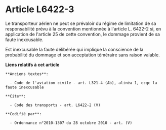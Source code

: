# Article L6422-3

Le transporteur aérien ne peut se prévaloir du régime de limitation de sa responsabilité prévu à la convention mentionnée à
l'article L. 6422-2 si, en application de l'article 25 de cette convention, le dommage provient de sa faute inexcusable. 

Est inexcusable la faute délibérée qui implique la conscience de la probabilité du dommage et son acceptation téméraire sans
raison valable.

**Liens relatifs à cet article**

	**Anciens textes**:

	  - Code de l'aviation civile - art. L321-4 (Ab), alinéa 1, ecqc la faute inexcusable

	**Cite**:

	  - Code des transports - art. L6422-2 (V)

	**Codifié par**:

	  - Ordonnance n°2010-1307 du 28 octobre 2010 - art. (V)
